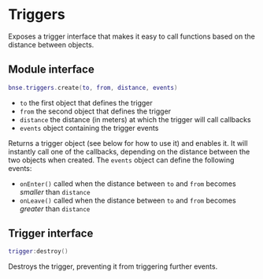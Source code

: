 # Triggers

Exposes a trigger interface that makes it easy to call functions based on the distance between objects.

## Module interface

```lua
bnse.triggers.create(to, from, distance, events)
```

- `to` the first object that defines the trigger
- `from` the second object that defines the trigger
- `distance` the distance (in meters) at which the trigger will call callbacks
- `events` object containing the trigger events

Returns a trigger object (see below for how to use it) and enables it. It will instantly call one of the callbacks, depending on the distance between the two objects when created. The `events` object can define the following events:

- `onEnter()` called when the distance between `to` and `from` becomes *smaller* than `distance`
- `onLeave()` called when the distance between `to` and `from` becomes *greater* than `distance`

## Trigger interface

```lua
trigger:destroy()
```

Destroys the trigger, preventing it from triggering further events.
